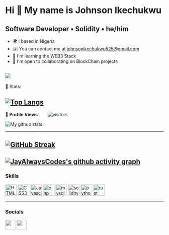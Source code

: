 Hi 👋 My name is Johnson Ikechukwu
========================
Software Developer • Solidity • he/him
----------------------------------

* 🌍  I based in Nigeria
* ✉️  You can contact me at [johnsonikechukwu525@gmail.com](mailto:johnsonikechukwu525@gmail.com)
* 🧠  I'm learning the WEB3 Stack
* 🤝  I'm open to collaborating on BlockChain projects

<a href="https://www.twitter.com/Johnson__Cipher" target="_blank" rel="noreferrer"><img
src="https://img.shields.io/twitter/follow/JayAlwaysCodes?logo=twitter&style=for-the-badge&color=0891b2&labelColor=1c1917"
/></a>
----------------------------------
 📶 Stats:
<!--  TOP LANGUAGES STATISTICS -->
 [![Top Langs](https://github-readme-stats.vercel.app/api/top-langs/?username=JayAlwaysCodes&theme=dark&layout=compact&align=center&width=100%)](https://github.com/anuraghazra/github-readme-stats)
 ---
 <!--  PROFILES VIEWS -->
🌱 **Profile Views**&nbsp;&nbsp;&nbsp;&nbsp;&nbsp;&nbsp;&nbsp;
![visitors](https://profile-counter.glitch.me/JayAlwaysCodes/count.svg?align=center)
<!-- GITHUB STATISTICS -->
![My github stats](https://github-readme-stats.vercel.app/api?username=JayAlwaysCodes&show_icons=true&title_color=fff&icon_color=79ff97&text_color=9f9f9f&bg_color=151515&count_private=true&width=40%&align=center)
 <hr>
 
 <!--  CONTRIBUTION AND STREAK BLOCK -->
 [![GitHub Streak](https://github-readme-streak-stats.herokuapp.com/?user=JayAlwaysCodes&currStreakNum=2FD3EB&fire=pink&sideLabels=F00&theme=nightowl)](https://git.io/streak-stats)
---
 <!-- ACTIVITY GRAPH TRACKER -->
[![JayAlwaysCodes's github activity graph](https://activity-graph.herokuapp.com/graph?username=JayAlwaysCodes&theme=react-dark)](https://github.com/JayAlwaysCodes/github-readme-activity-graph)
---
 
### Skills
<p align="left">
<img src="https://raw.githubusercontent.com/danielcranney/readme-generator/main/public/icons/skills/html5-colored.svg" width="36" height="36" alt="HTML5" />
<img src="https://raw.githubusercontent.com/danielcranney/readme-generator/main/public/icons/skills/css3-colored.svg" width="36" height="36" alt="CSS3" />
  <img src="https://raw.githubusercontent.com/danielcranney/readme-generator/main/public/icons/skills/javascript-colored.svg" width="36" height="36" alt="Javascript" />
  <img src="https://raw.githubusercontent.com/danielcranney/readme-generator/main/public/icons/skills/php-colored.svg" width="36" height="36" alt="php" />
  <img src="https://raw.githubusercontent.com/danielcranney/readme-generator/main/public/icons/skills/mysql-colored.svg" width="36" height="36" alt="mysql" />
<img src="https://raw.githubusercontent.com/danielcranney/readme-generator/main/public/icons/skills/solidity-colored.svg" width="36" height="36" alt="solidity" />
<img src="https://raw.githubusercontent.com/danielcranney/readme-generator/main/public/icons/skills/python-colored.svg" width="36" height="36" alt="python" />
<img src="https://raw.githubusercontent.com/danielcranney/readme-generator/main/public/icons/skills/rust-colored.svg" width="36" height="36" alt="rust" />

</p>
<hr>

### Socials
<p align="left"> <a href="https://www.twitter.com/Johnson__Cipher" target="_blank" rel="noreferrer"><img src="https://raw.githubusercontent.com/danielcranney/readme-generator/main/public/icons/socials/twitter.svg" width="32" height="32" /></a> 
<a href="https://www.github.com/JayAlwaysCodes" target="_blank" rel="noreferrer"><img src="https://raw.githubusercontent.com/danielcranney/readme-generator/main/public/icons/socials/github.svg" width="32" height="32" /></a> 
